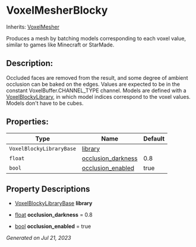 # VoxelMesherBlocky

Inherits: [VoxelMesher](api/VoxelMesher.md)


Produces a mesh by batching models corresponding to each voxel value, similar to games like Minecraft or StarMade.

## Description: 

Occluded faces are removed from the result, and some degree of ambient occlusion can be baked on the edges. Values are expected to be in the constant VoxelBuffer.CHANNEL_TYPE channel. Models are defined with a [VoxelBlockyLibrary](api/VoxelBlockyLibrary.md), in which model indices correspond to the voxel values. Models don't have to be cubes.

## Properties: 


Type                      | Name                                         | Default 
------------------------- | -------------------------------------------- | --------
`VoxelBlockyLibraryBase`  | [library](#i_library)                        |         
`float`                   | [occlusion_darkness](#i_occlusion_darkness)  | 0.8     
`bool`                    | [occlusion_enabled](#i_occlusion_enabled)    | true    
<p></p>

## Property Descriptions

- [VoxelBlockyLibraryBase](api/VoxelBlockyLibraryBase.md)<span id="i_library"></span> **library**


- [float](https://docs.godotengine.org/en/stable/classes/class_float.html)<span id="i_occlusion_darkness"></span> **occlusion_darkness** = 0.8


- [bool](https://docs.godotengine.org/en/stable/classes/class_bool.html)<span id="i_occlusion_enabled"></span> **occlusion_enabled** = true


_Generated on Jul 21, 2023_
